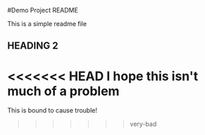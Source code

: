 #Demo Project README

This is a simple readme file

## HEADING 2

<<<<<<< HEAD
I hope this isn't much of a problem
=======
This is bound to cause trouble!
>>>>>>> very-bad
